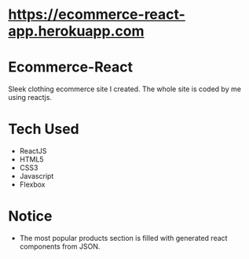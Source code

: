# https://ecommerce-react-app.herokuapp.com
# Ecommerce-React
Sleek clothing ecommerce site I created. The whole site is coded by me using reactjs.
# Tech Used
- ReactJS
- HTML5
- CSS3
- Javascript
- Flexbox
# Notice
- The most popular products section is filled with generated react components from JSON.
